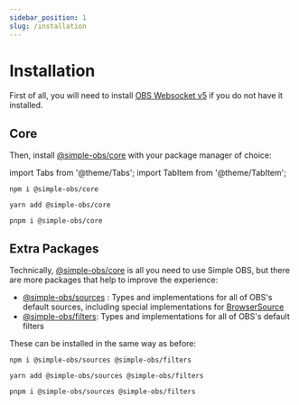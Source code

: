 ```yaml
---
sidebar_position: 1
slug: /installation
---
```


# Installation

First of all, you will need to install [OBS Websocket v5](https://github.com/obsproject/obs-websocket/releases/latest) if you do not have it installed.

## Core

Then, install [@simple-obs/core](/api/core) with your package manager of choice:

import Tabs from '@theme/Tabs';
import TabItem from '@theme/TabItem';

<Tabs groupId="package-managers">
<TabItem value="npm" label="npm">

```
npm i @simple-obs/core
```

</TabItem>
<TabItem value="yarn" label="Yarn">

```
yarn add @simple-obs/core
```

</TabItem>
<TabItem value="pnpm" label="pnpm">

```
pnpm i @simple-obs/core
```

</TabItem>
</Tabs>

## Extra Packages

Technically, [@simple-obs/core](/api/core) is all you need to use Simple OBS, but there are more packages that help to improve the experience:

- [@simple-obs/sources](/api/sources) : Types and implementations for all of OBS's default sources, including special implementations for [BrowserSource](/api/sources/class/BrowserSource)
- [@simple-obs/filters](/api/filters): Types and implementations for all of OBS's default filters

These can be installed in the same way as before:

<Tabs groupId="package-managers">
<TabItem value="npm" label="npm">

```
npm i @simple-obs/sources @simple-obs/filters
```

</TabItem>
<TabItem value="yarn" label="Yarn">

```
yarn add @simple-obs/sources @simple-obs/filters
```

</TabItem>
<TabItem value="pnpm" label="pnpm">

```
pnpm i @simple-obs/sources @simple-obs/filters
```

</TabItem>
</Tabs>

